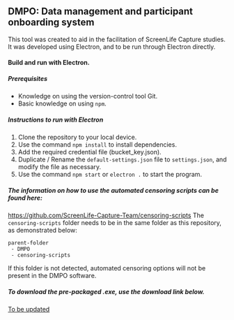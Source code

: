## DMPO: Data management and participant onboarding system

This tool was created to aid in the facilitation of ScreenLife Capture studies. It was developed using Electron, and to be run through Electron directly.

#### Build and run with Electron.

##### Prerequisites

- Knowledge on using the version-control tool Git.
- Basic knowledge on using `npm`.

##### Instructions to run with Electron

1. Clone the repository to your local device.
2. Use the command `npm install` to install dependencies.
3. Add the required credential file (bucket_key.json).
4. Duplicate / Rename the `default-settings.json` file to `settings.json`, and modify the file as necessary.
5. Use the command `npm start` or `electron .` to start the program.

##### The information on how to use the automated censoring scripts can be found here:
https://github.com/ScreenLife-Capture-Team/censoring-scripts
The `censoring-scripts` folder needs to be in the same folder as this repository, as demonstrated below:

```
parent-folder
 - DMPO
 - censoring-scripts
```

If this folder is not detected, automated censoring options will not be present in the DMPO software.

##### To download the pre-packaged .exe, use the download link below.

[To be updated](TBC)

